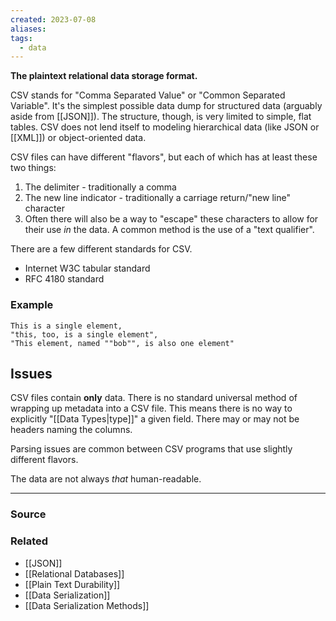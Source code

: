 ```yaml
---
created: 2023-07-08
aliases: 
tags:
  - data
---
```

**The plaintext relational data storage format.**

CSV stands for "Comma Separated Value" or "Common Separated Variable". It's the simplest possible data dump for structured data (arguably aside from [[JSON]]). The structure, though, is very limited to simple, flat tables. CSV does not lend itself to modeling hierarchical data (like JSON or [[XML]]) or object-oriented data.

CSV files can have different "flavors", but each of which has at least these two things:

1. The delimiter - traditionally a comma
2. The new line indicator - traditionally a carriage return/"new line" character
3. Often there will also be a way to "escape" these characters to allow for their use *in* the data. A common method is the use of a "text qualifier".

There are a few different standards for CSV.

- Internet W3C tabular standard
- RFC 4180 standard

### Example

```
This is a single element,
"this, too, is a single element",
"This element, named ""bob"", is also one element"
```

## Issues

CSV files contain **only** data. There is no standard universal method of wrapping up metadata into a CSV file. This means there is no way to explicitly "[[Data Types|type]]" a given field. There may or may not be headers naming the columns.

Parsing issues are common between CSV programs that use slightly different flavors.

The data are not always *that* human-readable.

---

### Source

### Related
- [[JSON]] 
- [[Relational Databases]] 
- [[Plain Text Durability]] 
- [[Data Serialization]] 
- [[Data Serialization Methods]]